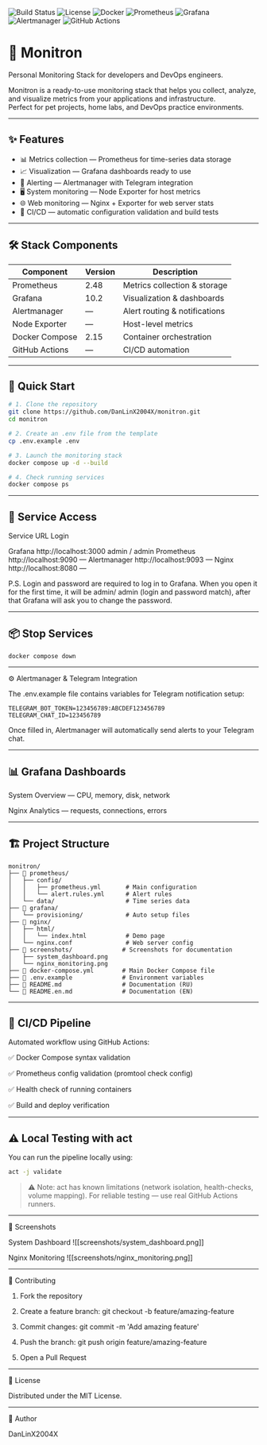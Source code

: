 ![Build Status](https://img.shields.io/github/actions/workflow/status/DanLinX2004X/monitron/docker-compose-test.yml?branch=main)
![License](https://img.shields.io/badge/license-MIT-green)
![Docker](https://img.shields.io/badge/docker-compose-v2.15-blue)
![Prometheus](https://img.shields.io/badge/prometheus-v2.48-orange)
![Grafana](https://img.shields.io/badge/grafana-10.2-purple)
![Alertmanager](https://img.shields.io/badge/alertmanager-active-red)
![GitHub Actions](https://img.shields.io/badge/GitHub_Actions-2088FF?logo=github-actions)

# 🚀 Monitron

Personal Monitoring Stack for developers and DevOps engineers.

Monitron is a ready-to-use monitoring stack that helps you collect, analyze, and visualize metrics from your applications and infrastructure.  
Perfect for pet projects, home labs, and DevOps practice environments.

---

## ✨ Features

- 📊 Metrics collection — Prometheus for time-series data storage  
- 📈 Visualization — Grafana dashboards ready to use  
- 🚨 Alerting — Alertmanager with Telegram integration  
- 🖥 System monitoring — Node Exporter for host metrics  
- 🌐 Web monitoring — Nginx + Exporter for web server stats  
- 🔄 CI/CD — automatic configuration validation and build tests  

---

## 🛠 Stack Components

| Component | Version | Description |
|------------|----------|-------------|
| Prometheus | 2.48 | Metrics collection & storage |
| Grafana | 10.2 | Visualization & dashboards |
| Alertmanager | — | Alert routing & notifications |
| Node Exporter | — | Host-level metrics |
| Docker Compose | 2.15 | Container orchestration |
| GitHub Actions | — | CI/CD automation |

---

## 🚀 Quick Start

```bash
# 1. Clone the repository
git clone https://github.com/DanLinX2004X/monitron.git
cd monitron

# 2. Create an .env file from the template
cp .env.example .env

# 3. Launch the monitoring stack
docker compose up -d --build

# 4. Check running services
docker compose ps
```

---

## 🔗 Service Access

Service URL Login

Grafana http://localhost:3000 admin / admin
Prometheus http://localhost:9090 —
Alertmanager http://localhost:9093 —
Nginx http://localhost:8080 —

P.S. Login and password are required to log in to Grafana. When you open it for the first time, it will be admin/ admin (login and password match), after that Grafana will ask you to change the password.

---

## 📦 Stop Services

```
docker compose down
```

---

⚙️ Alertmanager & Telegram Integration

The .env.example file contains variables for Telegram notification setup:

```text
TELEGRAM_BOT_TOKEN=123456789:ABCDEF123456789
TELEGRAM_CHAT_ID=123456789
```

Once filled in, Alertmanager will automatically send alerts to your Telegram chat.


---

## 📊 Grafana Dashboards

System Overview — CPU, memory, disk, network

Nginx Analytics — requests, connections, errors



---

## 🏗 Project Structure

```text
monitron/
├── 📁 prometheus/
│   ├── config/
│   │   ├── prometheus.yml       # Main configuration
│   │   └── alert.rules.yml      # Alert rules
│   └── data/                    # Time series data
├── 📁 grafana/
│   └── provisioning/            # Auto setup files
├── 📁 nginx/
│   ├── html/
│   │   └── index.html           # Demo page
│   └── nginx.conf               # Web server config
├── 📁 screenshots/              # Screenshots for documentation
│   ├── system_dashboard.png
│   └── nginx_monitoring.png
├── 🐳 docker-compose.yml        # Main Docker Compose file
├── 📜 .env.example              # Environment variables
├── 📘 README.md                 # Documentation (RU)
└── 📘 README.en.md              # Documentation (EN)
```

---

## 🔄 CI/CD Pipeline

Automated workflow using GitHub Actions:

✅ Docker Compose syntax validation

✅ Prometheus config validation (promtool check config)

✅ Health check of running containers

✅ Build and deploy verification



---

## ⚠️ Local Testing with act

You can run the pipeline locally using:

```bash
act -j validate
```

> ⚠️ Note: act has known limitations (network isolation, health-checks, volume mapping).
For reliable testing — use real GitHub Actions runners.


---

📸 Screenshots

System Dashboard
![[screenshots/system_dashboard.png]]



Nginx Monitoring
![[screenshots/nginx_monitoring.png]]




---

🤝 Contributing

1. Fork the repository


2. Create a feature branch: git checkout -b feature/amazing-feature


3. Commit changes: git commit -m 'Add amazing feature'


4. Push the branch: git push origin feature/amazing-feature


5. Open a Pull Request




---

📄 License

Distributed under the MIT License.


---

👤 Author

DanLinX2004X

